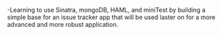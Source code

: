 -Learning to use Sinatra, mongoDB, HAML, and miniTest by building a simple
base for an issue tracker app that will be used laster on for a more advanced
and more robust application.